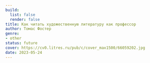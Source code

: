 ```yaml
---
build:
  list: false
  render: false
title: Как читать художественную литературу как профессор
author: Томас Фостер
genre:
- other
status: future
cover: https://cv0.litres.ru/pub/c/cover_max1500/66059202.jpg
date: 2023-05-24
---
```


